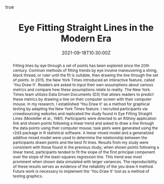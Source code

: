 ---
abstract: "Fitting lines by eye through a set of points has been explored since the 20th century. Common methods of fitting trends by eye involve maneuvering a string, black thread, or ruler until the fit is suitable, then drawing the line through the set of points. In 2015, the New York Times introduced an interactive feature, called 'You Draw It'. Readers are asked to input their own assumptions about various metrics and compare how these assumptions relate to reality. The New York Times team utilizes Data Driven Documents (D3) that allows readers to predict these metrics by drawing a line on their computer screen with their computer mouse. In my research, I established ‘You Draw It’ as a method for graphical testing by adapting the New York Times feature. I recruited participants via crowdsourcing websites and replicated the study found in Eye Fitting Straight Lines (Mosteller et al., 1981). Participants were directed to an RShiny application link and shown points following a linear trend and asked to draw a line through the data points using their computer mouse; task plots were generated using the r2d3 package in R statistical software. A linear mixed model and a generalized additive mixed model were used to determine the relationship between the participants drawn points and the best fit lines. Results from my study were consistent with those found in the previous study; when shown points following a linear trend, participants tended to fit the slope of the first principal component over the slope of the least-squares regression line. This trend was most prominent when shown data simulated with larger variances. The reproducibility of these results serves as evidence of the reliability of the you draw it method. Future work is necessary to implement the 'You Draw It' tool as a method of testing graphics."

address:
  city: 
  country: 
  postcode: 
  region: 
  street: 
all_day: false
authors: [Emily Robinson]
date: "2021-09-18T10:30:00Z"
date_end:
event: Midwest Women in Statistics Conference
event_url: 
featured: true
image:
  caption: 
  focal_point: Right
links:
# - icon: twitter
#   icon_pack: fab
#   name: Follow
#   url: 
location: Virtual Conference | Hosted by University of Chicago
math: true
projects:
- internal-project
publishDate: "2021-04-05T16:00:00Z"
# slides: example
summary: "In my research, I established ‘You Draw It’ as a method for graphical testing by adapting the New York Times feature."
tags: 
  - Graphics
  - Regression
  - Graph Perception
  - Scatterplot
  - Cognitive Bias
title: "Eye Fitting Straight Lines in the Modern Era"
url_code: "https://github.com/earobinson95/presentations/blob/master/Conferences/2021-MidwestWISC/index.rmd"
url_pdf: ""
url_slides: "https://earobinson95.github.io/presentations/Conferences/2021-MidwestWISC/index.html#1"
url_video: ""
---